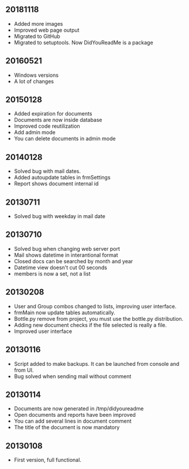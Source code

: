 20181118
--------
- Added more images
- Improved web page output
- Migrated to GitHub
- Migrated to setuptools. Now DidYouReadMe is a package

20160521
--------
- Windows versions
- A lot of changes

20150128
--------
- Added expiration for documents
- Documents are now inside database
- Improved code reutilization
- Add admin mode
- You can delete documents in admin mode

20140128
--------
- Solved bug with mail dates.
- Added autoupdate tables in frmSettings
- Report shows document internal id

20130711
--------
- Solved bug with weekday in mail date

20130710
--------
- Solved bug when changing web server port
- Mail shows datetime in interantional format
- Closed docs can be searched by month and year
- Datetime view doesn't cut 00 seconds
- members is now a set, not a list

20130208
--------
- User and Group combos changed to lists, improving user interface.
- frmMain now update tables automatically.
- Bottle.py remove from project, you must use the bottle.py distribution.
- Adding new document checks if the file selected is really a file.
- Improved user interface

20130116
--------
- Script added to make backups. It can be launched from console and from UI.
- Bug solved when sending mail without comment

20130114
--------
- Documents are now generated in /tmp/didyoureadme
- Open documents and reports have been improved
- You can add several lines in document comment
- The title of the document is now mandatory

20130108
--------
- First version, full functional.
